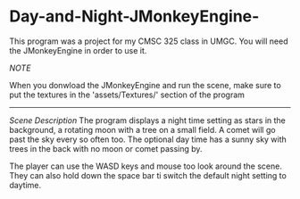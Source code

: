 # Day-and-Night-JMonkeyEngine-

This program was a project for my CMSC 325 class in UMGC. 
You will need the JMonkeyEngine in order to use it.

*NOTE*

When you donwload the JMonkeyEngine and run the scene, 
make sure to put the textures in the 'assets/Textures/' section of the program
* * *

*Scene Description*
The program displays a night time setting as stars in the background, a rotating moon with a tree 
on a small field. A comet will go past the sky every so often too. The optional day time has a 
sunny sky with trees in the back with no moon or comet passing by.

The player can use the WASD keys and mouse too look around the scene. They can also hold 
down the space bar ti switch the default night setting to daytime.


